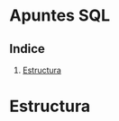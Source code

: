 # Apuntes SQL
## Indice
1. [Estructura](#Estructura)



































































































# Estructura <a name="Estructura"/>
